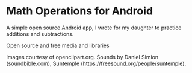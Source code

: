 # Math Operations for Android

A simple open source Android app, I wrote for my daughter to practice additions 
and subtractions. 


Open source and free media and libraries

Images courtesy of openclipart.org. Sounds by Daniel Simion (soundbible.com),  Suntemple (https://freesound.org/people/suntemple).
